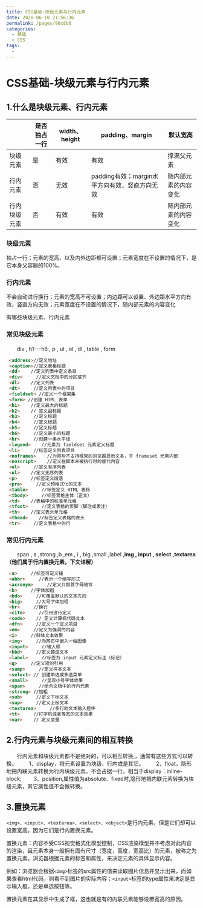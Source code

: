 ```yaml
---
title: CSS基础-块级元素与行内元素
date: 2020-06-10 21:56:36
permalink: /pages/90c8b0
categories: 
  - 基础
  - CSS
tags: 
  - 
---
```

# CSS基础-块级元素与行内元素

## 1.什么是块级元素、行内元素

|              | 是否独占一行 | width、height | padding、margin                               | 默认宽高             |
| ------------ | ------------ | ------------- | --------------------------------------------- | -------------------- |
| 块级元素     | 是           | 有效          | 有效                                          | 撑满父元素           |
| 行内元素     | 否           | 无效          | padding有效；margin水平方向有效，竖直方向无效 | 随内部元素的内容变化 |
| 行内块级元素 | 否           | 有效          | 有效                                          | 随内部元素的内容变化 |

### 块级元素

独占一行；元素的宽高、以及内外边距都可设置；元素宽度在不设置的情况下，是它本身父容器的100%。

### 行内元素

不会自动进行换行；元素的宽高不可设置；内边距可以设置、外边距水平方向有效，竖直方向无效；元素宽度在不设置的情况下，随内部元素的内容变化

有哪些块级元素、行内元素

### 常见块级元素

　　div , h1---h6 , p , ul , ol , dl , table , form

```html
 <address>//定义地址 
 <caption>//定义表格标题 
 <dd>    //定义列表中定义条目 
 <div>     //定义文档中的分区或节 
 <dl>    //定义列表 
 <dt>     //定义列表中的项目 
 <fieldset> //定义一个框架集 
 <form> //创建 HTML 表单 
 <h1>    //定义最大的标题
 <h2>    // 定义副标题
 <h3>     //定义标题
 <h4>     //定义标题
 <h5>     //定义标题
 <h6>     //定义最小的标题
 <hr>     //创建一条水平线
 <legend>    //元素为 fieldset 元素定义标题
 <li>     //标签定义列表项目
 <noframes>    //为那些不支持框架的浏览器显示文本，于 frameset 元素内部
 <noscript>    //定义在脚本未被执行时的替代内容
 <ol>     //定义有序列表
 <ul>    //定义无序列表
 <p>     //标签定义段落
 <pre>     //定义预格式化的文本
 <table>     //标签定义 HTML 表格
 <tbody>     //标签表格主体（正文）
 <td>    //表格中的标准单元格
 <tfoot>     //定义表格的页脚（脚注或表注）
 <th>    //定义表头单元格
 <thead>    //标签定义表格的表头
 <tr>     //定义表格中的行
```

### 常见行内元素

　　span , a  ,strong  ,b ,em  , i  , big  ,small  ,label ,**img , input , select ,textarea（他们属于行内置换元素，下文详解）**

```html
 <a>     //标签可定义锚 
 <abbr>     //表示一个缩写形式 
 <acronym>     //定义只取首字母缩写 
 <b>     //字体加粗 
 <bdo>     //可覆盖默认的文本方向 
 <big>     //大号字体加粗 
 <br>     //换行 
 <cite>     //引用进行定义 
 <code>    // 定义计算机代码文本
 <dfn>     //定义一个定义项目
 <em>     //定义为强调的内容
 <i>     //斜体文本效果
 <img>     //向网页中嵌入一幅图像
 <input>     //输入框
 <kbd>     //定义键盘文本
 <label>     //标签为 input 元素定义标注（标记）
 <q>     //定义短的引用
 <samp>     //定义样本文本
 <select> // 创建单选或多选菜单
 <small>     //呈现小号字体效果
 <span>     //组合文档中的行内元素
 <strong> //加粗
 <sub>     //定义下标文本
 <sup>     //定义上标文本
 <textarea>     //多行的文本输入控件
 <tt>     //打字机或者等宽的文本效果
 <var>    // 定义变量

```

## 2.行内元素与块级元素间的相互转换

　　行内元素和块级元素都不是绝对的，可以相互转换,，通常有这些方式可以转换。
　　1、display，将元素设置为块级、行内或是其它。
　　2、float，隐形地把内联元素转换为行内块级元素。不会占据一行，相当于display：inline-block;
　　3、position,属性值为absolute、fixed时,隐形地把内联元素转换为块级元素，其它属性值不会做转换。

## 3.置换元素

`<img>、<input>、<textarea>、<select>、<object>`是行内元素，但是它们却可以设置宽高。因为它们是行内置换元素。

置换元素：内容不受CSS视觉格式化模型控制，CSS渲染模型并不考虑对此内容的渲染，且元素本身一般拥有固有尺寸（宽度，高度，宽高比）的元素，被称之为置换元素。浏览器根据元素的标签和属性，来决定元素的具体显示内容。

 例如：浏览器会根据`<img>`标签的src属性的值来读取图片信息并显示出来，而如果查看html代码，则看不到图片的实际内容；`<input>`标签的type属性来决定是显示输入框，还是单选按钮等。

置换元素在其显示中生成了框，这也就是有的内联元素能够设置宽高的原因。

